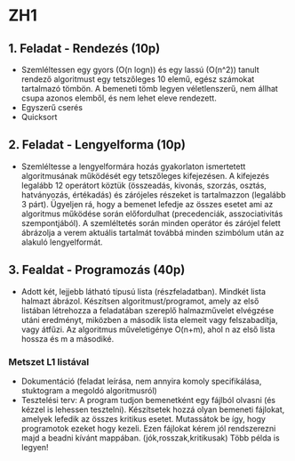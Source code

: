 # ZH1
## 1. Feladat - Rendezés (10p)
- Szemléltessen egy gyors (O(n logn)) és egy lassú (O(n^2)) tanult rendező algoritmust egy tetszőleges 10 elemű, egész számokat tartalmazó tömbön. A bemeneti tömb legyen véletlenszerű, nem állhat csupa azonos elemből, és nem lehet eleve rendezett.
- Egyszerű cserés
- Quicksort
## 2. Feladat - Lengyelforma (10p)
- Szemléltesse a lengyelformára hozás gyakorlaton ismertetett algoritmusának működését egy tetszőleges kifejezésen. A kifejezés legalább 12 operátort köztük (összeadás, kivonás, szorzás, osztás, hatványozás, értékadás) és zárójeles részeket is tartalmazzon (legalább 3 párt). Ügyeljen rá, hogy a bemenet lefedje az összes esetet ami az algoritmus működése során előfordulhat (precedenciák, asszociativitás szempontjából). A szemléltetés során minden operátor és zárójel felett ábrázolja a verem aktuális tartalmát továbbá minden szimbólum után az alakuló lengyelformát.
## 3. Fealdat - Programozás (40p)
- Adott két, lejjebb látható típusú lista (részfeladatban). Mindkét lista halmazt ábrázol. Készítsen
algoritmust/programot, amely az első listában létrehozza a feladatában szereplő halmazművelet
elvégzése utáni eredményt, miközben a második lista elemeit vagy felszabadítja, vagy átfűzi. Az
algoritmus műveletigénye O(n+m), ahol n az első lista hossza és m a másodiké.
### Metszet L1 listával
- Dokumentáció (feladat leírása, nem annyira komoly specifikálása, stuktogram a megoldó algoritmusról)
- Tesztelési terv: A program tudjon bemenetként egy fájlból olvasni (és kézzel is
lehessen tesztelni). Készítsetek hozzá olyan bemeneti fájlokat, amelyek lefedik az
összes kritikus esetet. Mutassátok be így, hogy programotok ezeket hogy kezeli. Ezen
fájlokat kérem jól rendszerezni majd a beadni kívánt mappában.
(jók,rosszak,kritikusak) Több példa is legyen!